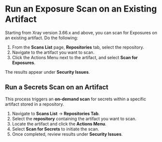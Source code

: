 # Run an Exposure Scan on an Existing Artifact

Starting from Xray version 3.66.x and above, you can scan for Exposures on an existing artifact. Do the following:

1. From the **Scans List** page, **Repositories** tab, select the repository.
2. Navigate to the artifact you want to scan.
3. Click the Actions Menu next to the artifact, and select **Scan for Exposures**.

The results appear under **Security Issues**.

## **Run a Secrets Scan on an Artifact**

This process triggers an **on-demand scan** for secrets within a specific artifact stored in a repository.

1. Navigate to **Scans List** → **Repositories Tab**.
2. Select the **repository** containing the artifact you want to scan.
3. Locate the artifact and click the **Actions Menu**.
4. Select **Scan for Secrets** to initiate the scan.
5. Once completed, review results under **Security Issues**.

